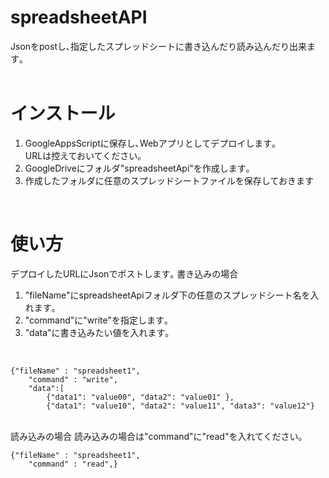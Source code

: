 # spreadsheetAPI
Jsonをpostし､指定したスプレッドシートに書き込んだり読み込んだり出来ます｡
</br>
</br>
# インストール
1. GoogleAppsScriptに保存し､Webアプリとしてデプロイします｡</br>URLは控えておいてください｡</br>
2. GoogleDriveにフォルダ"spreadsheetApi"を作成します｡
3. 作成したフォルダに任意のスプレッドシートファイルを保存しておきます

</br>

# 使い方
デプロイしたURLにJsonでポストします｡
書き込みの場合
1. "fileName"にspreadsheetApiフォルダ下の任意のスプレッドシート名を入れます｡
2. "command"に"write"を指定します｡
3. "data"に書き込みたい値を入れます｡
</br>

```
{"fileName" : "spreadsheet1",
    "command" : "write",
    "data":[
        {"data1": "value00", "data2": "value01" },
        {"data1": "value10", "data2": "value11", "data3": "value12"}
```
        
        
        

        
</br>
読み込みの場合
読み込みの場合は"command"に"read"を入れてください｡
</br>

```
{"fileName" : "spreadsheet1",
    "command" : "read",}
```
